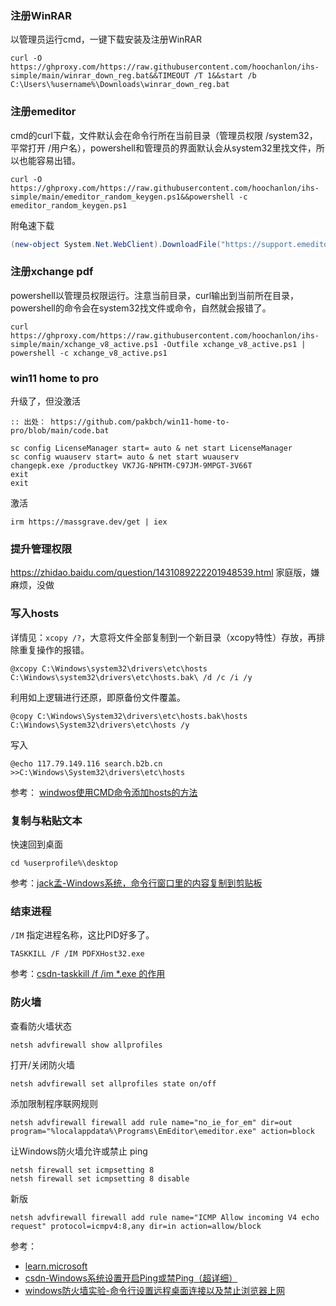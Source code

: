 ### 注册WinRAR

以管理员运行cmd，一键下载安装及注册WinRAR

```batch
curl -O https://ghproxy.com/https://raw.githubusercontent.com/hoochanlon/ihs-simple/main/winrar_down_reg.bat&&TIMEOUT /T 1&&start /b C:\Users\%username%\Downloads\winrar_down_reg.bat
```

### 注册emeditor

cmd的curl下载，文件默认会在命令行所在当前目录（管理员权限 /system32，平常打开 /用户名），powershell和管理员的界面默认会从system32里找文件，所以也能容易出错。

```
curl -O https://ghproxy.com/https://raw.githubusercontent.com/hoochanlon/ihs-simple/main/emeditor_random_keygen.ps1&&powershell -c emeditor_random_keygen.ps1
```

附龟速下载

```powershell
(new-object System.Net.WebClient).DownloadFile("https://support.emeditor.com/en/downloads/latest/installer/64","c:/editor.exe")
```


### 注册xchange pdf

powershell以管理员权限运行。注意当前目录，curl输出到当前所在目录，powershell的命令会在system32找文件或命令，自然就会报错了。

```
curl https://ghproxy.com/https://raw.githubusercontent.com/hoochanlon/ihs-simple/main/xchange_v8_active.ps1 -Outfile xchange_v8_active.ps1 | powershell -c xchange_v8_active.ps1
```

### win11 home to pro

升级了，但没激活

```
:: 出处： https://github.com/pakbch/win11-home-to-pro/blob/main/code.bat

sc config LicenseManager start= auto & net start LicenseManager
sc config wuauserv start= auto & net start wuauserv
changepk.exe /productkey VK7JG-NPHTM-C97JM-9MPGT-3V66T
exit
exit
```

激活

```
irm https://massgrave.dev/get | iex
```


### 提升管理权限

https://zhidao.baidu.com/question/1431089222201948539.html 家庭版，嫌麻烦，没做

### 写入hosts

详情见：`xcopy /?`，大意将文件全部复制到一个新目录（xcopy特性）存放，再排除重复操作的报错。

```
@xcopy C:\Windows\system32\drivers\etc\hosts C:\Windows\system32\drivers\etc\hosts.bak\ /d /c /i /y 
```

利用如上逻辑进行还原，即原备份文件覆盖。

```
@copy C:\Windows\System32\drivers\etc\hosts.bak\hosts C:\Windows\System32\drivers\etc\hosts /y
```

写入

```
@echo 117.79.149.116 search.b2b.cn >>C:\Windows\System32\drivers\etc\hosts
```

参考： [windwos使用CMD命令添加hosts的方法](https://blog.csdn.net/pokes/article/details/122179412)

### 复制与粘贴文本

快速回到桌面

```
cd %userprofile%\desktop
```

参考：[jack孟-Windows系统，命令行窗口里的内容复制到剪贴板](https://www.cnblogs.com/mq0036/p/16285243.html)

### 结束进程

`/IM` 指定进程名称，这比PID好多了。

```
TASKKILL /F /IM PDFXHost32.exe
```

参考：[csdn-taskkill /f /im *.exe 的作用](https://blog.csdn.net/ccf19881030/article/details/119040631)


### 防火墙

查看防火墙状态

```
netsh advfirewall show allprofiles
```

打开/关闭防火墙

```
netsh advfirewall set allprofiles state on/off
```

添加限制程序联网规则

```
netsh advfirewall firewall add rule name="no_ie_for_em" dir=out program="%localappdata%\Programs\EmEditor\emeditor.exe" action=block
```


让Windows防火墙允许或禁止 ping

```
netsh firewall set icmpsetting 8
netsh firewall set icmpsetting 8 disable
```

新版

```
netsh advfirewall firewall add rule name="ICMP Allow incoming V4 echo request" protocol=icmpv4:8,any dir=in action=allow/block
```

参考：

* [learn.microsoft](https://learn.microsoft.com/zh-CN/troubleshoot/windows-server/networking/netsh-advfirewall-firewall-control-firewall-behavior)
* [csdn-Windows系统设置开启Ping或禁Ping（超详细）](https://blog.csdn.net/wlc_1111/article/details/106048982)
* [windows防火墙实验-命令行设置远程桌面连接以及禁止浏览器上网](https://www.bbsmax.com/A/KE5QjnkLdL/)
